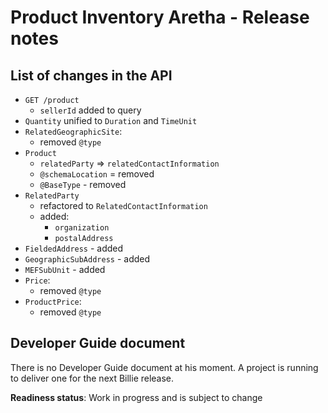 # Product Inventory Aretha - Release notes

## List of changes in the API

- `GET /product`
  - `sellerId` added to query
- `Quantity` unified to `Duration` and `TimeUnit`
- `RelatedGeographicSite`:
  - removed `@type`
- `Product`
  - `relatedParty` => `relatedContactInformation`
  - `@schemaLocation` = removed
  - `@BaseType` - removed
- `RelatedParty`
  - refactored to `RelatedContactInformation`
  - added:
    - `organization`
    - `postalAddress`
- `FieldedAddress` - added
- `GeographicSubAddress` - added
- `MEFSubUnit` - added
- `Price`:
  - removed `@type`
- `ProductPrice`:
  - removed `@type`

## Developer Guide document

There is no Developer Guide document at his moment. A project is running to
deliver one for the next Billie release.

**Readiness status**: Work in progress and is subject to change
